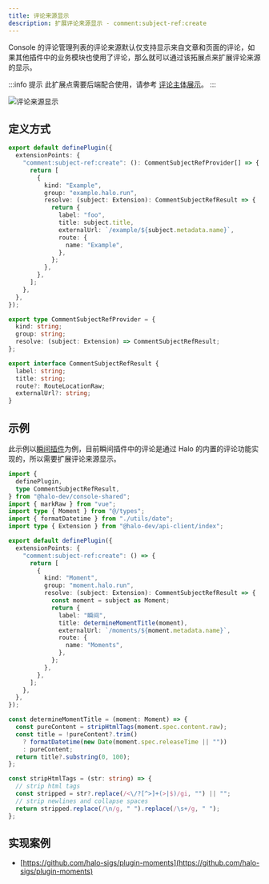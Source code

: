 ```yaml
---
title: 评论来源显示
description: 扩展评论来源显示 - comment:subject-ref:create
---
```


Console 的评论管理列表的评论来源默认仅支持显示来自文章和页面的评论，如果其他插件中的业务模块也使用了评论，那么就可以通过该拓展点来扩展评论来源的显示。

:::info 提示
此扩展点需要后端配合使用，请参考 [评论主体展示](../server/comment-subject.md)。
:::

![评论来源显示](/img/developer-guide/plugin/extension-points/ui/comment-subject-ref-create.png)

## 定义方式

```ts
export default definePlugin({
  extensionPoints: {
    "comment:subject-ref:create": (): CommentSubjectRefProvider[] => {
      return [
        {
          kind: "Example",
          group: "example.halo.run",
          resolve: (subject: Extension): CommentSubjectRefResult => {
            return {
              label: "foo",
              title: subject.title,
              externalUrl: `/example/${subject.metadata.name}`,
              route: {
                name: "Example",
              },
            };
          },
        },
      ];
    },
  },
});
```

```ts title="CommentSubjectRefProvider"
export type CommentSubjectRefProvider = {
  kind: string;
  group: string;
  resolve: (subject: Extension) => CommentSubjectRefResult;
};
```

```ts title="CommentSubjectRefResult"
export interface CommentSubjectRefResult {
  label: string;
  title: string;
  route?: RouteLocationRaw;
  externalUrl?: string;
}
```

## 示例

此示例以[瞬间插件](https://github.com/halo-sigs/plugin-moments)为例，目前瞬间插件中的评论是通过 Halo 的内置的评论功能实现的，所以需要扩展评论来源显示。

```ts
import {
  definePlugin,
  type CommentSubjectRefResult,
} from "@halo-dev/console-shared";
import { markRaw } from "vue";
import type { Moment } from "@/types";
import { formatDatetime } from "./utils/date";
import type { Extension } from "@halo-dev/api-client/index";

export default definePlugin({
  extensionPoints: {
    "comment:subject-ref:create": () => {
      return [
        {
          kind: "Moment",
          group: "moment.halo.run",
          resolve: (subject: Extension): CommentSubjectRefResult => {
            const moment = subject as Moment;
            return {
              label: "瞬间",
              title: determineMomentTitle(moment),
              externalUrl: `/moments/${moment.metadata.name}`,
              route: {
                name: "Moments",
              },
            };
          },
        },
      ];
    },
  },
});

const determineMomentTitle = (moment: Moment) => {
  const pureContent = stripHtmlTags(moment.spec.content.raw);
  const title = !pureContent?.trim()
    ? formatDatetime(new Date(moment.spec.releaseTime || ""))
    : pureContent;
  return title?.substring(0, 100);
};

const stripHtmlTags = (str: string) => {
  // strip html tags
  const stripped = str?.replace(/<\/?[^>]+(>|$)/gi, "") || "";
  // strip newlines and collapse spaces
  return stripped.replace(/\n/g, " ").replace(/\s+/g, " ");
};
```

## 实现案例

- [https://github.com/halo-sigs/plugin-moments](https://github.com/halo-sigs/plugin-moments)
